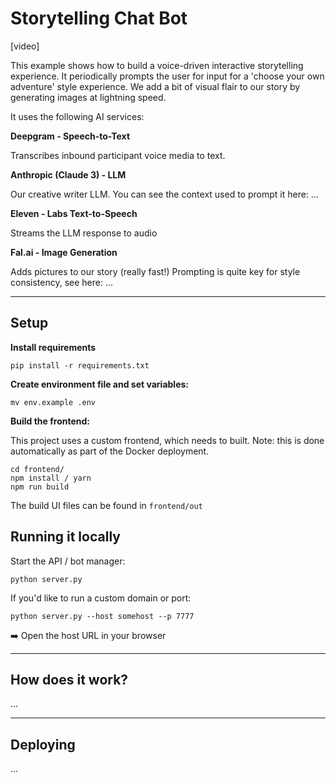 # Storytelling Chat Bot

[video]

This example shows how to build a voice-driven interactive storytelling experience. 
It periodically prompts the user for input for a 'choose your own adventure' style experience.
We add a bit of visual flair to our story by generating images at lightning speed.

It uses the following AI services:

**Deepgram - Speech-to-Text**

Transcribes inbound participant voice media to text.

**Anthropic (Claude 3) - LLM**

Our creative writer LLM. You can see the context used to prompt it here: ...

**Eleven - Labs Text-to-Speech**

Streams the LLM response to audio

**Fal.ai - Image Generation**

Adds pictures to our story (really fast!) Prompting is quite key for style consistency, see here: ...


---


## Setup

**Install requirements**
```
pip install -r requirements.txt
```

**Create environment file and set variables:**
```
mv env.example .env
```

**Build the frontend:**

This project uses a custom frontend, which needs to built. Note: this is done automatically as part of the Docker deployment.

```
cd frontend/
npm install / yarn
npm run build
```


The build UI files can be found in `frontend/out`


## Running it locally

Start the API / bot manager:

`python server.py`

If you'd like to run a custom domain or port:

`python server.py --host somehost --p 7777`


➡️ Open the host URL in your browser


---


## How does it work?

...


---


## Deploying

...